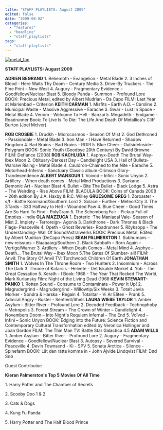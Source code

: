 ```yaml
---
title: "STAFF PLAYLISTS: August 2009"
edited: false
date: "2009-08-02"
categories:
  - "features"
  - "headline"
  - "staff_playlists"
tags:
  - "staff-playlists"
---
```


[![metal_fan](http://www.hellbound.ca/wp-content/uploads/2009/07/metal_fan.jpg "metal_fan")](http://www.hellbound.ca/wp-content/uploads/2009/07/metal_fan.jpg)

**STAFF PLAYLISTS: August 2009**

**ADRIEN BEGRAND** 1\. Behemoth - Evangelion - Metal Blade 2. 3 Inches of Blood - Here Waits Thy Doom - Century Media 3. Drive-By Truckers - The Fine Print - New West 4. Augury - Fragmentary Evidence – Goodfellow/Nuclear Blast 5. Bloody Panda - Summon - Profound Lore BOOK: Precious Metal, edited by Albert Mudrian - Da Capo FILM: Last Year at Marienbad – Criterion **KEITH CARMAN** 1. Misfits – Earth A.D. – Caroline 2. Municipal Waste - Massive Aggressive - Earache 3. Gwar - Lust In Space - Metal Blade 4. Venom - Welcome To Hell - Banzai 5. Megadeth - Endgame - Roadrunner Book: To Live Is To Die: The LIfe And Death Of Metallica's Cliff Burton (Joel McIver)

**ROB CROSBIE** 1. Drudkh - Microcosmos - Season Of Mist 2. God Dethroned - Passiondale - Metal Blade 3. Iron Man - I Have Returned - Shadow Kingdom 4. Bad Brains - Bad Brains - ROIR 5. Blue Cheer - OutsideInside- Polygram BOOK: Sonic Youth (Goodbye 20th Century) By David Browne FILM: Defiance (2008) **ROB KACHLUBA** 1\. Asphyx-Death The Brutal Way- Ibex Moon 2. Obituary-Darkest Day - Candlelight USA 3. Hail of Bullets-Warsaw Rising - Metal Blade 4. Cauldron-Chained to the Nite - Earache 5. Motorhead-Inferno - Sanctuary Classic album-Crimson Glory-Trandesendence **ALBERT MANSOUR** 1\. Voivod – Infini - Sonic Unyon 2. Artillery – When death comes - Metal Mind Productions 3. Darkane – Demonic Art - Nuclear Blast 4. Bullet – Bite The Bullet - Black Lodge 5. Astra – The Weirding - Rise Above FILM: BLACULA BOOK: Coins of Canada 2008 – 26th edition By J.A. Haxby & R.C. Willey **GRUESOME GREG** 1\. Zoroaster - s/t - Battle Kommand/Southern Lord 2. Solace - Further - MeteorCity 3. The 3Tards - 333 Halfway to Hell - Wounded Paw 4. Blue Cheer - Good Times Are So Hard To Find - PolyGram 5. The Schomberg Fair - Pickup Full of Empties - indie **OLA MAZZUCA** 1\. Esoteric -The Maniacal Vale- Season of Mist 2. Impiety - Terroreign- Agonia 3. Darkthrone - Dark Thrones & Black Flags- Peaceville 4. Opeth - Ghost Reveries- Roadrunner 5. Röyksopp - The Understanding- Wall Of Sound/Astralwerks BOOK: Precious Metal, Edited by Albert Mudrian (DeCapo Press) **SEAN PALMERSTON** 1\. Subhumans – new reissues – Blaaaaarg/Southern 2. Black Sabbath – Born Again – Vertigo/Warner 3. Artillery - When Death Comes – Metal Mind 4. Asphyx – Death… The Brutal Way – Ibex Moon 5.The Gates Of Slumber- all! FILM: Anvil: The Story Of Anvil TV: Torchwood: Children Of Earth **JONATHAN SMITH** 1\. Wolves In The Throne Room - Two Hunters 2. Insomnium - Across The Dark 3. Throne of Katarsis - Helvete - Det Iskalde Mørket 4. Yob - The Great Cessation 5. Xerath - I Book: 1968 - The Year That Rocked The World, Mark Kurlansky Film: Night of the Living Dead (1968 **KEVIN STEWART-PANKO** 1\. Rotten Sound - Consume to Contaminate - Power It Up! 2. Magrudergrind - Magrudergrind - Willowtip/Six Weeks 3. Totalt Javla Morker - Sondra & Harska - Regain 4. Totalitar - Vi Ar Eliten - Prank 5. Admiral Angry - Buster - Sentient/Shels **LAURA WIEBE TAYLOR** 1. Amber Asylum – Bitter River – Profound Lore 2. Decoded Feedback – Technophoby – Metropolis 3. Forest Stream – The Crown of Winter – Candlelight 4. Novembers Doom – Into Night's Requiem Infernal – The End 5. Voïvod – Infini – Sonic Unyon BOOK: Edging into the Future: Science Fiction and Contemporary Cultural Transformation edited by Veronica Hollinger and Joan Gordon FILM: The Thin Man TV: Battle Star Galactica 4.5 **ADAM WILLS** 1\. Amber Asylum - Bitter River - Profound Lore 2. Augury - Fragmentary Evidence - Goodfellow/Nuclear Blast 3. Autopsy - Severed Survival - Peaceville 4. Devin Townsend - Ki - SPV 5. Sonata Arctica - Silence - Spinefarm BOOK: Låt den rätte komma in - John Ajvide Lindqvist FILM: Død Snø

Guest Contributor:

**Kieran Palmerston's Top 5 Movies Of All Time**

1\. Harry Potter and The Chamber of Secrets

2\. Scooby Doo 1 & 2

3\. Cats & Dogs

4\. Kung Fu Panda

5\. Harry Potter and The Half Blood Prince
